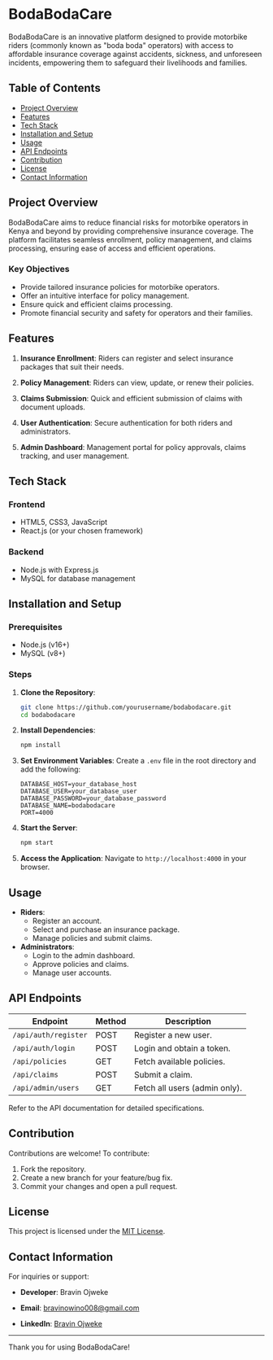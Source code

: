 # BodaBodaCare

BodaBodaCare is an innovative platform designed to provide motorbike riders (commonly known as "boda boda" operators) with access to affordable insurance coverage against accidents, sickness, and unforeseen incidents, empowering them to safeguard their livelihoods and families.

## Table of Contents

- [Project Overview](#project-overview)
- [Features](#features)
- [Tech Stack](#tech-stack)
- [Installation and Setup](#installation-and-setup)
- [Usage](#usage)
- [API Endpoints](#api-endpoints)
- [Contribution](#contribution)
- [License](#license)
- [Contact Information](#contact-information)

## Project Overview

BodaBodaCare aims to reduce financial risks for motorbike operators in Kenya and beyond by providing comprehensive insurance coverage. The platform facilitates seamless enrollment, policy management, and claims processing, ensuring ease of access and efficient operations.

### Key Objectives

- Provide tailored insurance policies for motorbike operators.
- Offer an intuitive interface for policy management.
- Ensure quick and efficient claims processing.
- Promote financial security and safety for operators and their families.

## Features

1. **Insurance Enrollment**: Riders can register and select insurance packages that suit their needs.

2. **Policy Management**: Riders can view, update, or renew their policies.
3. **Claims Submission**: Quick and efficient submission of claims with document uploads.
4. **User Authentication**: Secure authentication for both riders and administrators.
5. **Admin Dashboard**: Management portal for policy approvals, claims tracking, and user management.

## Tech Stack

### Frontend

- HTML5, CSS3, JavaScript
- React.js (or your chosen framework)

### Backend

- Node.js with Express.js
- MySQL for database management

## Installation and Setup

### Prerequisites

- Node.js (v16+)
- MySQL (v8+)

### Steps

1. **Clone the Repository**:

   ```bash
   git clone https://github.com/yourusername/bodabodacare.git
   cd bodabodacare
   ```

2. **Install Dependencies**:

   ```bash
   npm install
   ```

3. **Set Environment Variables**:
   Create a `.env` file in the root directory and add the following:

   ```env
   DATABASE_HOST=your_database_host
   DATABASE_USER=your_database_user
   DATABASE_PASSWORD=your_database_password
   DATABASE_NAME=bodabodacare
   PORT=4000
   ```

4. **Start the Server**:

   ```bash
   npm start
   ```

5. **Access the Application**:
   Navigate to `http://localhost:4000` in your browser.

## Usage

- **Riders**:
  - Register an account.
  - Select and purchase an insurance package.
  - Manage policies and submit claims.
- **Administrators**:
  - Login to the admin dashboard.
  - Approve policies and claims.
  - Manage user accounts.

## API Endpoints

| Endpoint               | Method | Description                   |
|------------------------|--------|-------------------------------|
| `/api/auth/register`   | POST   | Register a new user.          |
| `/api/auth/login`      | POST   | Login and obtain a token.     |
| `/api/policies`        | GET    | Fetch available policies.     |
| `/api/claims`          | POST   | Submit a claim.               |
| `/api/admin/users`     | GET    | Fetch all users (admin only). |

Refer to the API documentation for detailed specifications.

## Contribution

Contributions are welcome! To contribute:

1. Fork the repository.
2. Create a new branch for your feature/bug fix.
3. Commit your changes and open a pull request.

## License

This project is licensed under the [MIT License](LICENSE).

## Contact Information

For inquiries or support:

- **Developer**: Bravin Ojweke

- **Email**: <bravinowino008@gmail.com>

- **LinkedIn**: [Bravin Ojweke](https://linkedin.com/in/bravin-ojweke)

---
Thank you for using BodaBodaCare!

